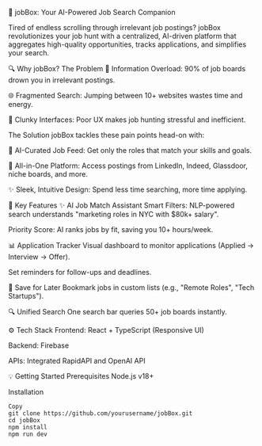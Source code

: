 🚀 jobBox: Your AI-Powered Job Search Companion

Tired of endless scrolling through irrelevant job postings? jobBox revolutionizes your job hunt with a centralized, AI-driven platform that aggregates high-quality opportunities, tracks applications, and simplifies your search.

🔍 Why jobBox?
The Problem
🧩 Information Overload: 90% of job boards drown you in irrelevant postings.

🌐 Fragmented Search: Jumping between 10+ websites wastes time and energy.

🤯 Clunky Interfaces: Poor UX makes job hunting stressful and inefficient.

The Solution
jobBox tackles these pain points head-on with:

🎯 AI-Curated Job Feed: Get only the roles that match your skills and goals.

🌟 All-in-One Platform: Access postings from LinkedIn, Indeed, Glassdoor, niche boards, and more.

✨ Sleek, Intuitive Design: Spend less time searching, more time applying.

🚀 Key Features
✨ AI Job Match Assistant
Smart Filters: NLP-powered search understands "marketing roles in NYC with $80k+ salary".

Priority Score: AI ranks jobs by fit, saving you 10+ hours/week.

📊 Application Tracker
Visual dashboard to monitor applications (Applied → Interview → Offer).

Set reminders for follow-ups and deadlines.

💾 Save for Later
Bookmark jobs in custom lists (e.g., "Remote Roles", "Tech Startups").

🔍 Unified Search
One search bar queries 50+ job boards instantly.

⚙️ Tech Stack
Frontend: React + TypeScript (Responsive UI)

Backend: Firebase

APIs: Integrated RapidAPI and OpenAI API

💡 Getting Started
Prerequisites
Node.js v18+

Installation

```
Copy
git clone https://github.com/yourusername/jobBox.git
cd jobBox
npm install
npm run dev
```
